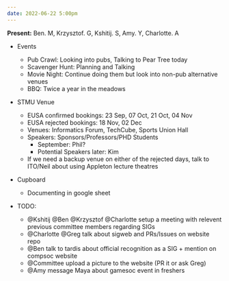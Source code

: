 ```yaml
---
date: 2022-06-22 5:00pm
---
```


**Present:** Ben. M, Krzysztof. G, Kshitij. S, Amy. Y, Charlotte. A

* Events
  * Pub Crawl: Looking into pubs, Talking to Pear Tree today
  * Scavenger Hunt: Planning and Talking
  * Movie Night: Continue doing them but look into non-pub alternative venues
  * BBQ: Twice a year in the meadows

* STMU Venue
  * EUSA confirmed bookings: 23 Sep, 07 Oct, 21 Oct, 04 Nov
  * EUSA rejected bookings: 18 Nov, 02 Dec
  * Venues: Informatics Forum, TechCube, Sports Union Hall
  * Speakers: Sponsors/Professors/PHD Students
    * September: Phil?
    * Potential Speakers later: Kim
  * If we need a backup venue on either of the rejected days, talk to ITO/Neil about using Appleton lecture theatres

* Cupboard
  * Documenting in google sheet 

* TODO:
  * @Kshitij @Ben @Krzysztof @Charlotte setup a meeting with relevent previous committee members regarding SIGs
  * @Charlotte @Greg talk about sigweb and PRs/Issues on website repo
  * @Ben talk to tardis about official recognition as a SIG + mention on compsoc website
  * @Committee upload a picture to the website (PR it or ask Greg) 
  * @Amy message Maya about gamesoc event in freshers
